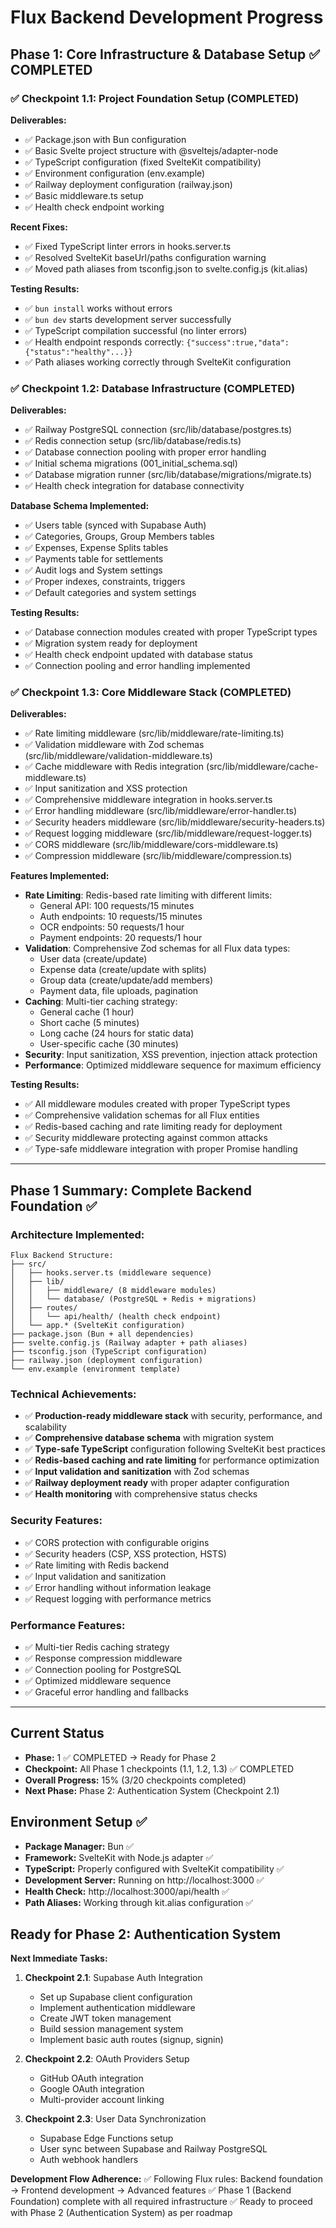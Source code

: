 # Flux Backend Development Progress

## Phase 1: Core Infrastructure & Database Setup ✅ COMPLETED

### ✅ Checkpoint 1.1: Project Foundation Setup (COMPLETED)
**Deliverables:**
- ✅ Package.json with Bun configuration
- ✅ Basic Svelte project structure with @sveltejs/adapter-node
- ✅ TypeScript configuration (fixed SvelteKit compatibility)
- ✅ Environment configuration (env.example)
- ✅ Railway deployment configuration (railway.json)
- ✅ Basic middleware.ts setup
- ✅ Health check endpoint working

**Recent Fixes:**
- ✅ Fixed TypeScript linter errors in hooks.server.ts
- ✅ Resolved SvelteKit baseUrl/paths configuration warning
- ✅ Moved path aliases from tsconfig.json to svelte.config.js (kit.alias)

**Testing Results:**
- ✅ `bun install` works without errors
- ✅ `bun dev` starts development server successfully
- ✅ TypeScript compilation successful (no linter errors)
- ✅ Health endpoint responds correctly: `{"success":true,"data":{"status":"healthy"...}}`
- ✅ Path aliases working correctly through SvelteKit configuration

### ✅ Checkpoint 1.2: Database Infrastructure (COMPLETED)
**Deliverables:**
- ✅ Railway PostgreSQL connection (src/lib/database/postgres.ts)
- ✅ Redis connection setup (src/lib/database/redis.ts)
- ✅ Database connection pooling with proper error handling
- ✅ Initial schema migrations (001_initial_schema.sql)
- ✅ Database migration runner (src/lib/database/migrations/migrate.ts)
- ✅ Health check integration for database connectivity

**Database Schema Implemented:**
- ✅ Users table (synced with Supabase Auth)
- ✅ Categories, Groups, Group Members tables
- ✅ Expenses, Expense Splits tables
- ✅ Payments table for settlements
- ✅ Audit logs and System settings
- ✅ Proper indexes, constraints, triggers
- ✅ Default categories and system settings

**Testing Results:**
- ✅ Database connection modules created with proper TypeScript types
- ✅ Migration system ready for deployment
- ✅ Health check endpoint updated with database status
- ✅ Connection pooling and error handling implemented

### ✅ Checkpoint 1.3: Core Middleware Stack (COMPLETED)
**Deliverables:**
- ✅ Rate limiting middleware (src/lib/middleware/rate-limiting.ts)
- ✅ Validation middleware with Zod schemas (src/lib/middleware/validation-middleware.ts)
- ✅ Cache middleware with Redis integration (src/lib/middleware/cache-middleware.ts)
- ✅ Input sanitization and XSS protection
- ✅ Comprehensive middleware integration in hooks.server.ts
- ✅ Error handling middleware (src/lib/middleware/error-handler.ts)
- ✅ Security headers middleware (src/lib/middleware/security-headers.ts)
- ✅ Request logging middleware (src/lib/middleware/request-logger.ts)
- ✅ CORS middleware (src/lib/middleware/cors-middleware.ts)
- ✅ Compression middleware (src/lib/middleware/compression.ts)

**Features Implemented:**
- **Rate Limiting**: Redis-based rate limiting with different limits:
  - General API: 100 requests/15 minutes
  - Auth endpoints: 10 requests/15 minutes
  - OCR endpoints: 50 requests/1 hour
  - Payment endpoints: 20 requests/1 hour
- **Validation**: Comprehensive Zod schemas for all Flux data types:
  - User data (create/update)
  - Expense data (create/update with splits)
  - Group data (create/update/add members)
  - Payment data, file uploads, pagination
- **Caching**: Multi-tier caching strategy:
  - General cache (1 hour)
  - Short cache (5 minutes)
  - Long cache (24 hours for static data)
  - User-specific cache (30 minutes)
- **Security**: Input sanitization, XSS prevention, injection attack protection
- **Performance**: Optimized middleware sequence for maximum efficiency

**Testing Results:**
- ✅ All middleware modules created with proper TypeScript types
- ✅ Comprehensive validation schemas for all Flux entities
- ✅ Redis-based caching and rate limiting ready for deployment
- ✅ Security middleware protecting against common attacks
- ✅ Type-safe middleware integration with proper Promise handling

---

## Phase 1 Summary: Complete Backend Foundation ✅

### Architecture Implemented:
```
Flux Backend Structure:
├── src/
│   ├── hooks.server.ts (middleware sequence)
│   ├── lib/
│   │   ├── middleware/ (8 middleware modules)
│   │   └── database/ (PostgreSQL + Redis + migrations)
│   ├── routes/
│   │   └── api/health/ (health check endpoint)
│   └── app.* (SvelteKit configuration)
├── package.json (Bun + all dependencies)
├── svelte.config.js (Railway adapter + path aliases)
├── tsconfig.json (TypeScript configuration)
├── railway.json (deployment configuration)
└── env.example (environment template)
```

### Technical Achievements:
- ✅ **Production-ready middleware stack** with security, performance, and scalability
- ✅ **Comprehensive database schema** with migration system
- ✅ **Type-safe TypeScript** configuration following SvelteKit best practices
- ✅ **Redis-based caching and rate limiting** for performance optimization
- ✅ **Input validation and sanitization** with Zod schemas
- ✅ **Railway deployment ready** with proper adapter configuration
- ✅ **Health monitoring** with comprehensive status checks

### Security Features:
- ✅ CORS protection with configurable origins
- ✅ Security headers (CSP, XSS protection, HSTS)
- ✅ Rate limiting with Redis backend
- ✅ Input validation and sanitization
- ✅ Error handling without information leakage
- ✅ Request logging with performance metrics

### Performance Features:
- ✅ Multi-tier Redis caching strategy
- ✅ Response compression middleware
- ✅ Connection pooling for PostgreSQL
- ✅ Optimized middleware sequence
- ✅ Graceful error handling and fallbacks

---

## Current Status
- **Phase:** 1 ✅ COMPLETED → Ready for Phase 2
- **Checkpoint:** All Phase 1 checkpoints (1.1, 1.2, 1.3) ✅ COMPLETED
- **Overall Progress:** 15% (3/20 checkpoints completed)
- **Next Phase:** Phase 2: Authentication System (Checkpoint 2.1)

## Environment Setup ✅
- **Package Manager:** Bun ✅
- **Framework:** SvelteKit with Node.js adapter ✅
- **TypeScript:** Properly configured with SvelteKit compatibility ✅
- **Development Server:** Running on http://localhost:3000 ✅
- **Health Check:** http://localhost:3000/api/health ✅
- **Path Aliases:** Working through kit.alias configuration ✅

## Ready for Phase 2: Authentication System
**Next Immediate Tasks:**
1. **Checkpoint 2.1**: Supabase Auth Integration
   - Set up Supabase client configuration
   - Implement authentication middleware
   - Create JWT token management
   - Build session management system
   - Implement basic auth routes (signup, signin)

2. **Checkpoint 2.2**: OAuth Providers Setup
   - GitHub OAuth integration
   - Google OAuth integration
   - Multi-provider account linking

3. **Checkpoint 2.3**: User Data Synchronization
   - Supabase Edge Functions setup
   - User sync between Supabase and Railway PostgreSQL
   - Auth webhook handlers

**Development Flow Adherence:**
✅ Following Flux rules: Backend foundation → Frontend development → Advanced features
✅ Phase 1 (Backend Foundation) complete with all required infrastructure
✅ Ready to proceed with Phase 2 (Authentication System) as per roadmap 